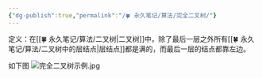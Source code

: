 ```yaml
---
{"dg-publish":true,"permalink":"/🍀 永久笔记/算法/完全二叉树/"}
---
```



定义：在[[🍀 永久笔记/算法/二叉树\|二叉树]]中，除了最后一层之外所有[[🍀 永久笔记/算法/二叉树中的层结点\|层结点]]都是满的，而最后一层的结点都靠左边。

如下图
![完全二叉树示例.jpg](/img/user/Resources/Images/%E5%AE%8C%E5%85%A8%E4%BA%8C%E5%8F%89%E6%A0%91%E7%A4%BA%E4%BE%8B.jpg)